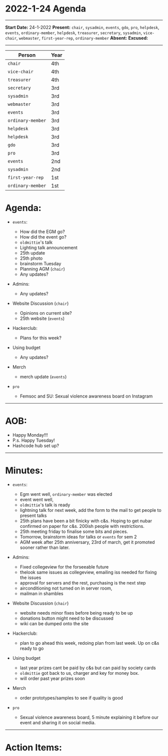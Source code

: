 # 2022-1-24 Agenda
---

__Start Date:__ 24-1-2022
__Present:__ `chair`, `sysadmin`, `events`, `gdo`, `pro`, `helpdesk`, `events`, `ordinary-member`, `helpdesk`, `treasurer`, `secretary`, `sysadmin`, `vice-chair`, `webmaster`, `first-year-rep`, `ordinary-member`
__Absent:__
__Excused:__ 

---

|    Person    |    Year    |
|--------------|------------|
|    `chair`    |    4th     |
|    `vice-chair`   |    4th     |
|    `treasurer`     |    4th     |
|    `secretary`     |    3rd     |
|    `sysadmin`     |    3rd     |
|    `webmaster`  |    3rd     |
|    `events`    |    3rd     |
|    `ordinary-member`  |    3rd     |
|    `helpdesk`|    3rd     |
|    `helpdesk`     |    3rd     |
|    `gdo`     |    3rd     |
|    `pro`     |    3rd     |
|    `events`   |    2nd     |
|    `sysadmin`    |    2nd     |
|    `first-year-rep`       |    1st     |
|    `ordinary-member`    |    1st     |


# Agenda:

- `events`:
    - How did the EGM go?
    - How did the event go?
    - `oldmittie`'s talk
    - Lighting talk announcement
    - 25th update
    - 25th photo
    - brainstorm Tuesday
    - Planning AGM (`chair`)
    - Any updates?

- Admins:
    - Any updates?

- Website Discussion (`chair`)
    - Opinions on current site?
    - 25th website (`events`)
 
- Hackerclub:
    - Plans for this week?

- Using budget
    - Any updates?

- Merch 
    - merch update (`events`)

- `pro`
    - Femsoc and SU: Sexual violence awareness board on Instagram

---

# AOB:
- Happy Monday!!!
- P.s. Happy Tuesday! 
- Hashcode hub set up?

---

# Minutes: 

- `events`:
    - Egm went well, `ordinary-member` was elected
    - event went well,
    - `oldmittie`'s talk is ready
    - lightning talk for next week, add the form to the mail to get people to present talks
    - 25th plans have been a bit finicky with c&s. Hoping to get nubar confirmed on paper for c&s. 200ish people with restrictions.
    - 25th meeting friday to finalise some bits and pieces.
    - Tomorrow, brainstorm ideas for talks or `events` for sem 2
    - AGM week after 25th anniversary, 23rd of march, get it promoted sooner rather than later.

- Admins:
    - Fixed collegeview for the forseeable future
    - thelook same issues as collegeview, emailing iss needed for fixing the issues
    - approval for servers and the rest, purchasing is the next step
    - airconditioning not turned on in server room,
    - mailman in shambles

- Website Discussion (`chair`)
    - website needs minor fixes before being ready to be up
    - donations button might need to be discussed
    - wiki can be dumped onto the site
 
- Hackerclub:
    - plan to go ahead this week, redoing plan from last week. Up on c&s ready to go

- Using budget
    - last year prizes cant be paid by c&s but can paid by society cards 
    - `oldmittie` got back to us, charger and key for money box.
    - will order past year prizes soon


- Merch 
    - order prototypes/samples to see if quality is good

- `pro`
    - Sexual violence awareness board, 5 minute explaining it before our event and sharing it on social media.

---

# Action Items:

